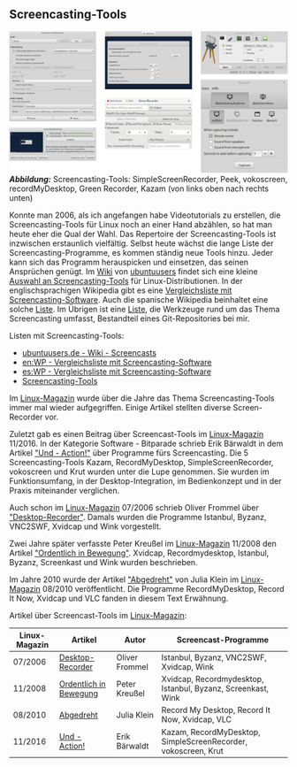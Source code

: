 ## Screencasting-Tools

![Screencasting-Tools - 6 Beispiele](../../images/screencasting-tools.png) ***Abbildung:*** Screencasting-Tools: SimpleScreenRecorder, Peek, vokoscreen, recordMyDesktop, Green Recorder, Kazam (von links oben nach rechts unten) 

Konnte man 2006, als ich angefangen habe Videotutorials zu erstellen,
die Screencasting-Tools für Linux noch an einer Hand abzählen, so hat man heute eher die Qual der Wahl. 
Das Repertoire der Screencasting-Tools ist inzwischen erstaunlich vielfältig. 
Selbst heute wächst die lange Liste der Screencasting-Programme, es kommen ständig neue Tools hinzu. 
Jeder kann sich das Programm herauspicken und einsetzen, das seinen Ansprüchen genügt. 
Im [Wiki](https://wiki.ubuntuusers.de/Startseite/) von [ubuntuusers](https://ubuntuusers.de/)
findet sich eine kleine [Auswahl an Screencasting-Tools](https://wiki.ubuntuusers.de/Screencasts/) für Linux-Distributionen. 
In der englischsprachigen Wikipedia gibt es 
eine [Vergleichsliste mit Screencasting-Software](https://en.wikipedia.org/wiki/Comparison_of_screencasting_software).
Auch die spanische Wikipedia beinhaltet eine 
solche [Liste](https://es.wikipedia.org/wiki/Comparaci%C3%B3n_de_programas_de_screencast).
Im Übrigen ist eine [Liste](https://github.com/openscreencast/openscreencast_material/blob/master/tools.md),
die Werkzeuge rund um das Thema Screencasting umfasst, Bestandteil eines Git-Repositories bei mir.

Listen mit Screencasting-Tools:

* [ubuntuusers.de - Wiki - Screencasts](https://wiki.ubuntuusers.de/Screencasts/)
* [en:WP - Vergleichsliste mit Screencasting-Software](https://en.wikipedia.org/wiki/Comparison_of_screencasting_software)
* [es:WP - Vergleichsliste mit Screencasting-Software](https://es.wikipedia.org/wiki/Comparaci%C3%B3n_de_programas_de_screencast)
* [Screencasting-Tools](https://github.com/openscreencast/openscreencast_material/blob/master/tools.md)

Im [Linux-Magazin](http://www.linux-magazin.de/) wurde über die Jahre das Thema Screencasting-Tools
immer mal wieder aufgegriffen. Einige Artikel stellten diverse Screen-Recorder vor.

Zuletzt gab es einen Beitrag über Screencast-Tools im [Linux-Magazin](http://www.linux-magazin.de/) 11/2016.
In der Kategorie Software - Bitparade schrieb Erik Bärwaldt
in dem Artikel ["Und - Action!"](http://www.linux-magazin.de/Ausgaben/2016/11/Bitparade)
über Programme fürs Screencasting. Die 5 Screencasting-Tools Kazam, RecordMyDesktop,
SimpleScreenRecorder, vokoscreen und Krut wurden unter die Lupe genommen.
Sie wurden im Funktionsumfang, in der Desktop-Integration, im Bedienkonzept und in der Praxis miteinander verglichen.

Auch schon im [Linux-Magazin](http://www.linux-magazin.de/) 07/2006 schrieb
Oliver Frommel über ["Desktop-Recorder"](http://www.linux-magazin.de/Ausgaben/2006/07/Desktop-Recorder).
Damals wurden die Programme Istanbul, Byzanz, VNC2SWF, Xvidcap und Wink vorgestellt.

Zwei Jahre später verfasste Peter Kreußel im [Linux-Magazin](http://www.linux-magazin.de/) 11/2008
den Artikel ["Ordentlich in Bewegung"](http://www.linux-magazin.de/Ausgaben/2008/11/Ordentlich-in-Bewegung).
Xvidcap, Recordmydesktop, Istanbul, Byzanz, Screenkast und Wink wurden beschrieben.

Im Jahre 2010 wurde der Artikel ["Abgedreht"](http://www.linux-magazin.de/Ausgaben/2010/08/Abgedreht)
von Julia Klein im [Linux-Magazin](http://www.linux-magazin.de/) 08/2010 veröffentlicht.
Die Programme RecordMyDesktop, Record It Now, Xvidcap und VLC fanden in diesem Text Erwähnung. 

Artikel über Screencast-Tools im [Linux-Magazin](http://www.linux-magazin.de/):

| Linux-Magazin | Artikel                | Autor          | Screencast-Programme                                           |
|---------------|------------------------|----------------|----------------------------------------------------------------|
| 07/2006       | [Desktop-Recorder](http://www.linux-magazin.de/Ausgaben/2006/07/Desktop-Recorder)       | Oliver Frommel | Istanbul, Byzanz, VNC2SWF, Xvidcap, Wink                       |
| 11/2008       | [Ordentlich in Bewegung](http://www.linux-magazin.de/Ausgaben/2008/11/Ordentlich-in-Bewegung) | Peter Kreußel  | Xvidcap, Recordmydesktop, Istanbul, Byzanz, Screenkast, Wink   |
| 08/2010       | [Abgedreht](http://www.linux-magazin.de/Ausgaben/2010/08/Abgedreht)              | Julia Klein    | Record My Desktop, Record It Now, Xvidcap, VLC                 |
| 11/2016       | [Und - Action!](http://www.linux-magazin.de/Ausgaben/2016/11/Bitparade)          | Erik Bärwaldt  | Kazam, RecordMyDesktop, SimpleScreenRecorder, vokoscreen, Krut |


